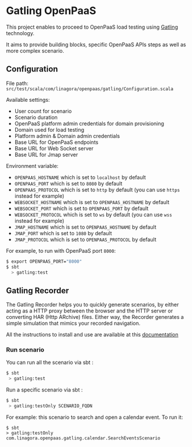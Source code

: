 # Gatling OpenPaaS

This project enables to proceed to OpenPaaS load testing using [Gatling](https://gatling.io/) technology.

It aims to provide building blocks, specific OpenPaaS APIs steps as well as more complex scenario.

## Configuration

File path: `src/test/scala/com/linagora/openpaas/gatling/Configuration.scala`

Available settings:
 - User count for scenario
 - Scenario duration
 - OpenPaaS platform admin credentials for domain provisioning
 - Domain used for load testing
 - Platform admin & Domain admin credentials
 - Base URL for OpenPaaS endpoints
 - Base URL for Web Socket server
 - Base URL for Jmap server

Environment variable:
 * `OPENPAAS_HOSTNAME` which is set to `localhost` by default
 * `OPENPAAS_PORT` which is set to `8080` by default
 * `OPENPAAS_PROTOCOL` which is set to `http` by default (you can use `https` instead for example)
 * `WEBSOCKET_HOSTNAME` which is set to `OPENPAAS_HOSTNAME` by default
 * `WEBSOCKET_PORT` which is set to `OPENPAAS_PORT` by default
 * `WEBSOCKET_PROTOCOL` which is set to `ws` by default (you can use `wss` instead for example)
 * `JMAP_HOSTNAME` which is set to `OPENPAAS_HOSTNAME` by default
 * `JMAP_PORT` which is set to `1080` by default
 * `JMAP_PROTOCOL` which is set to `OPENPAAS_PROTOCOL` by default
 
For example, to run with OpenPaaS port `8000`:

```bash
$ export OPENPAAS_PORT="8000"
$ sbt
  > gatling:test
```

## Gatling Recorder

The Gatling Recorder helps you to quickly generate scenarios, by either acting as a HTTP proxy between the 
browser and the HTTP server or converting HAR (Http ARchive) files. Either way, the Recorder generates a 
simple simulation that mimics your recorded navigation.

All the instructions to install and use are available at this [documentation](https://gatling.io/docs/current/http/recorder/?highlight=proxy)

### Run scenario

You can run all the scenario via sbt :

```bash
$ sbt
 > gatling:test
```

Run a specific scenario via sbt :
```bash
$ sbt
 > gatling:testOnly SCENARIO_FQDN
```

For example: this scenario to search and open a calendar event. To run it:

```
$ sbt
> gatling:testOnly com.linagora.openpaas.gatling.calendar.SearchEventsScenario
```